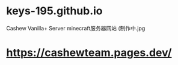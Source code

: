 # keys-195.github.io
Cashew Vanilla+ Server
minecraft服务器网站
(制作中.jpg
# https://cashewteam.pages.dev/
